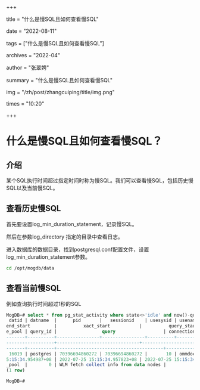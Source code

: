 +++

title = "什么是慢SQL且如何查看慢SQL" 

date = "2022-08-11" 

tags = ["什么是慢SQL且如何查看慢SQL"] 

archives = "2022-04" 

author = "张翠娉" 

summary = "什么是慢SQL且如何查看慢SQL"

img = "/zh/post/zhangcuiping/title/img.png" 

times = "10:20"

+++

# 什么是慢SQL且如何查看慢SQL？



## **介绍**

某个SQL执行时间超过指定时间时称为慢SQL。我们可以查看慢SQL，包括历史慢SQL以及当前慢SQL。

## 查看历史慢SQL

首先要设置log_min_duration_statement，记录慢SQL。  

然后在参数log_directory 指定的目录中查看日志。  

进入数据库的数据目录，找到postgresql.conf配置文件，设置log_min_duration_statement参数。

```bash
cd /opt/mogdb/data
```

## 查看当前慢SQL

例如查询执行时间超过1秒的SQL 

``` sql
MogDB=# select * from pg_stat_activity where state<>'idle' and now()-query_start > interval '1 s' order by query_start; 
 datid | datname  |      pid       |   sessionid    | usesysid | usename | application_name | client_addr | client_hostname | client_port |         back
end_start         |          xact_start           |          query_start          |         state_change          | waiting | enqueue | state  | resourc
e_pool | query_id |                 query                  | connection_info | unique_sql_id | trace_id 
-------+----------+----------------+----------------+----------+---------+------------------+-------------+-----------------+-------------+-------------
------------------+-------------------------------+-------------------------------+-------------------------------+---------+---------+--------+--------
-------+----------+----------------------------------------+-----------------+---------------+----------
 16019 | postgres | 70396694860272 | 70396694860272 |       10 | ommdoc  | workload         |             |                 |             | 2022-07-25 1
5:15:34.954987+08 | 2022-07-25 15:15:34.957823+08 | 2022-07-25 15:15:34.957823+08 | 2022-07-25 15:15:34.959476+08 | f       |         | active | default
_pool  |        0 | WLM fetch collect info from data nodes |                 |             0 | 
(1 row)

MogDB=# 
```


